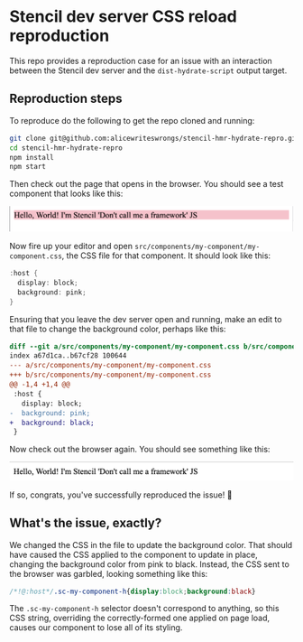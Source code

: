 # Stencil dev server CSS reload reproduction

This repo provides a reproduction case for an issue with an interaction between
the Stencil dev server and the `dist-hydrate-script` output target.

## Reproduction steps

To reproduce do the following to get the repo cloned and running:

```sh
git clone git@github.com:alicewriteswrongs/stencil-hmr-hydrate-repro.git
cd stencil-hmr-hydrate-repro
npm install
npm start
```

Then check out the page that opens in the browser. You should see a test
component that looks like this:

![](img/pink_bg.png)

Now fire up your editor and open
`src/components/my-component/my-component.css`, the CSS file for that
component. It should look like this:

```cs
:host {
  display: block;
  background: pink;
}
```

Ensuring that you leave the dev server open and running, make an edit to that
file to change the background color, perhaps like this:

```diff
diff --git a/src/components/my-component/my-component.css b/src/components/my-component/my-component.css
index a67d1ca..b67cf28 100644
--- a/src/components/my-component/my-component.css
+++ b/src/components/my-component/my-component.css
@@ -1,4 +1,4 @@
 :host {
   display: block;
-  background: pink;
+  background: black;
 }
```

Now check out the browser again. You should see something like this:

![](img/no-bg.png)

If so, congrats, you've successfully reproduced the issue! 🎉

## What's the issue, exactly?

We changed the CSS in the file to update the background color. That should have
caused the CSS applied to the component to update in place, changing the
background color from pink to black. Instead, the CSS sent to the browser was
garbled, looking something like this:

```css
/*!@:host*/.sc-my-component-h{display:block;background:black}
```

The `.sc-my-component-h` selector doesn't correspond to anything, so this CSS
string, overriding the correctly-formed one applied on page load, causes our
component to lose all of its styling.
